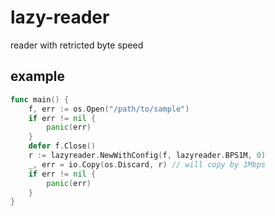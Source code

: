 lazy-reader
====

reader with retricted byte speed

## example

```go
func main() {
	f, err := os.Open("/path/to/sample")
	if err != nil {
		panic(err)
	}
	defer f.Close()
	r := lazyreader.NewWithConfig(f, lazyreader.BPS1M, 0)
	_, err = io.Copy(os.Discard, r) // will copy by 1Mbps
	if err != nil {
		panic(err)
	}
}
```
